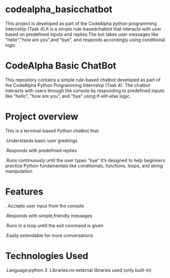 # codealpha_basicchatbot
This project is developed as part of the CodeAlpha python programming Internship (Task 4).It is a simple rule-basedchatbot that interacts with user based on predefined inputs and replies.The bot takes user messages like "hello","how are you",and "bye", and responds accordingly using conditional logic.

# CodeAlpha Basic ChatBot
This repository contains a simple rule-based chatbot developed as part of the CodeAlpha Python Programming Internship (Task 4). The chatbot interacts with users through the console by responding to predefined inputs like "hello", "how are you", and "bye" using if-elif-else logic.

# Project overview
This is a terminal-based Python chatbot that:

.Understands basic user greetings

.Responds with predefined replies

.Runs continuously until the user types "bye" It’s designed to help beginners practice Python fundamentals like conditionals, functions, loops, and string manipulation.

# Features
. Accepts user input from the console

.Responds with simple,friendly messages

.Runs in a loop untill the exit command is given

.Easily extendable for more conversations

# Technologies Used
.Language:python 3 .Libraries:no external libraries used (only built-in)
